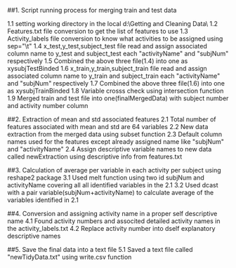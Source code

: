 ##1. Script running process for merging train and test data

1.1 setting working directory in the local d:\\Getting and Cleaning Data\\
1.2 Features.txt file conversion to get the list of features to use
1.3 Activity_labels file conversion to know what activities to be assigned using sep="\t"
1.4 x_test,y_test,subject_test file read and assign associated column name to y_test and subject_test each "activityName"
      and "subjNum" respectively
1.5 Combined the above three file(1.4) into one as xysubjTestBinded
1.6 x_train,y_train,subject_train file read and assign associated column name to y_train and subject_train each
      "activityName" and "subjNum" respectively
1.7 Combined the above three file(1.6) into one as xysubjTrainBinded
1.8 Variable crosss check using intersection function
1.9 Merged train and test file into one(finalMergedData) with subject number and activity number column

##2. Extraction of mean and std associated features
2.1 Total number of features associated with mean and std are 64 variables
2.2 New data extraction from the merged data using subset function
2.3 Default column names used for the features except already assigned name like "subjNum" and "activityName"
2.4 Assign descriptive variable names to new data called newExtraction using descriptive info from features.txt

##3. Calculation of average per variable in each activity per subject using reshape2 package
3.1 Used melt function using two id subjNum and activityName covering all all identified variables in the 2.1
3.2 Used dcast with a pair variable(subjNum+activityName) to calculate average of the variables identified in 2.1

##4. Conversion and assigning activity name in a proper self descriptive name
4.1 Found activity numbers and associted detailed activity names in the activity_labels.txt
4.2 Replace activity number into dself explanatory descriptive names

##5. Save the final data into a text file
5.1 Saved a text file called "newTidyData.txt" using write.csv function
  

